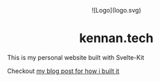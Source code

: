 <div align="center">
![Logo](logo.svg)

# kennan.tech

</div>

This is my personal website built with Svelte-Kit

Checkout [my blog post for how i built it](https://kennan.tech/blog/e/how-i-made-this-site)
